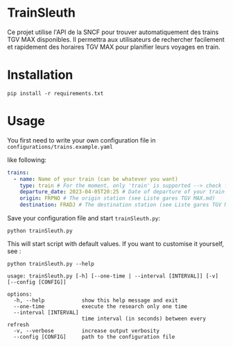 # TrainSleuth

Ce projet utilise l'API de la SNCF pour trouver automatiquement des trains TGV MAX disponibles. Il permettra aux utilisateurs de rechercher facilement et rapidement des horaires TGV MAX pour planifier leurs voyages en train.

# Installation

```shell
pip install -r requirements.txt
```

# Usage

You first need to write your own configuration file in `configurations/trains.example.yaml` 

like following:

```yaml
trains:
  - name: Name of your train (can be whatever you want)
    type: train # For the moment, only 'train' is supported --> check for a specific train
    departure_date: 2023-04-05T20:25 # Date of departure of your train (make sure the time is corresponding to an existing train)
    origin: FRPNO # The origin station (see Liste gares TGV MAX.md)
    destination: FRADJ # The destination station (see Liste gares TGV MAX.md)
```

Save your configuration file and start `trainSleuth.py`:

```shell
python trainSleuth.py
```

This will start script with default values. If you want to customise it yourself, see :

```shell
python trainSleuth.py --help
```

```
usage: trainSleuth.py [-h] [--one-time | --interval [INTERVAL]] [-v] [--config [CONFIG]]

options:
  -h, --help            show this help message and exit
  --one-time            execute the research only one time
  --interval [INTERVAL]
                        time interval (in seconds) between every refresh
  -v, --verbose         increase output verbosity
  --config [CONFIG]     path to the configuration file
```
